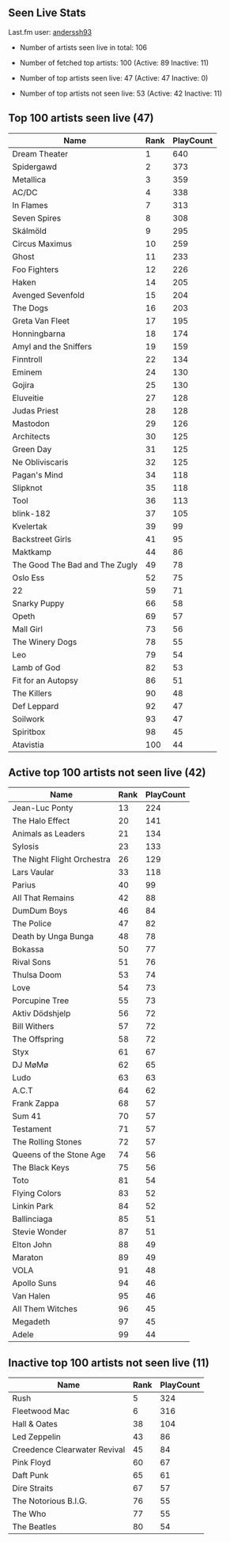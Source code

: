 ## Seen Live Stats

Last.fm user: [anderssh93](https://www.last.fm/user/anderssh93)

- Number of artists seen live in total: 106

- Number of fetched top artists: 100 (Active: 89 Inactive: 11)

- Number of top artists seen live: 47 (Active: 47 Inactive: 0)

- Number of top artists not seen live: 53 (Active: 42 Inactive: 11)

## Top 100 artists seen live (47)

Name                           | Rank | PlayCount
------------------------------ | ---- | ---------
Dream Theater                  | 1    | 640      
Spidergawd                     | 2    | 373      
Metallica                      | 3    | 359      
AC/DC                          | 4    | 338      
In Flames                      | 7    | 313      
Seven Spires                   | 8    | 308      
Skálmöld                       | 9    | 295      
Circus Maximus                 | 10   | 259      
Ghost                          | 11   | 233      
Foo Fighters                   | 12   | 226      
Haken                          | 14   | 205      
Avenged Sevenfold              | 15   | 204      
The Dogs                       | 16   | 203      
Greta Van Fleet                | 17   | 195      
Honningbarna                   | 18   | 174      
Amyl and the Sniffers          | 19   | 159      
Finntroll                      | 22   | 134      
Eminem                         | 24   | 130      
Gojira                         | 25   | 130      
Eluveitie                      | 27   | 128      
Judas Priest                   | 28   | 128      
Mastodon                       | 29   | 126      
Architects                     | 30   | 125      
Green Day                      | 31   | 125      
Ne Obliviscaris                | 32   | 125      
Pagan's Mind                   | 34   | 118      
Slipknot                       | 35   | 118      
Tool                           | 36   | 113      
blink-182                      | 37   | 105      
Kvelertak                      | 39   | 99       
Backstreet Girls               | 41   | 95       
Maktkamp                       | 44   | 86       
The Good The Bad and The Zugly | 49   | 78       
Oslo Ess                       | 52   | 75       
22                             | 59   | 71       
Snarky Puppy                   | 66   | 58       
Opeth                          | 69   | 57       
Mall Girl                      | 73   | 56       
The Winery Dogs                | 78   | 55       
Leo                            | 79   | 54       
Lamb of God                    | 82   | 53       
Fit for an Autopsy             | 86   | 51       
The Killers                    | 90   | 48       
Def Leppard                    | 92   | 47       
Soilwork                       | 93   | 47       
Spiritbox                      | 98   | 45       
Atavistia                      | 100  | 44       

## Active top 100 artists not seen live (42)

Name                       | Rank | PlayCount
-------------------------- | ---- | ---------
Jean-Luc Ponty             | 13   | 224      
The Halo Effect            | 20   | 141      
Animals as Leaders         | 21   | 134      
Sylosis                    | 23   | 133      
The Night Flight Orchestra | 26   | 129      
Lars Vaular                | 33   | 118      
Parius                     | 40   | 99       
All That Remains           | 42   | 88       
DumDum Boys                | 46   | 84       
The Police                 | 47   | 82       
Death by Unga Bunga        | 48   | 78       
Bokassa                    | 50   | 77       
Rival Sons                 | 51   | 76       
Thulsa Doom                | 53   | 74       
Love                       | 54   | 73       
Porcupine Tree             | 55   | 73       
Aktiv Dödshjelp            | 56   | 72       
Bill Withers               | 57   | 72       
The Offspring              | 58   | 72       
Styx                       | 61   | 67       
DJ MøMø                    | 62   | 65       
Ludo                       | 63   | 63       
A.C.T                      | 64   | 62       
Frank Zappa                | 68   | 57       
Sum 41                     | 70   | 57       
Testament                  | 71   | 57       
The Rolling Stones         | 72   | 57       
Queens of the Stone Age    | 74   | 56       
The Black Keys             | 75   | 56       
Toto                       | 81   | 54       
Flying Colors              | 83   | 52       
Linkin Park                | 84   | 52       
Ballinciaga                | 85   | 51       
Stevie Wonder              | 87   | 51       
Elton John                 | 88   | 49       
Maraton                    | 89   | 49       
VOLA                       | 91   | 48       
Apollo Suns                | 94   | 46       
Van Halen                  | 95   | 46       
All Them Witches           | 96   | 45       
Megadeth                   | 97   | 45       
Adele                      | 99   | 44       

## Inactive top 100 artists not seen live (11)

Name                         | Rank | PlayCount
---------------------------- | ---- | ---------
Rush                         | 5    | 324      
Fleetwood Mac                | 6    | 316      
Hall & Oates                 | 38   | 104      
Led Zeppelin                 | 43   | 86       
Creedence Clearwater Revival | 45   | 84       
Pink Floyd                   | 60   | 67       
Daft Punk                    | 65   | 61       
Dire Straits                 | 67   | 57       
The Notorious B.I.G.         | 76   | 55       
The Who                      | 77   | 55       
The Beatles                  | 80   | 54       
